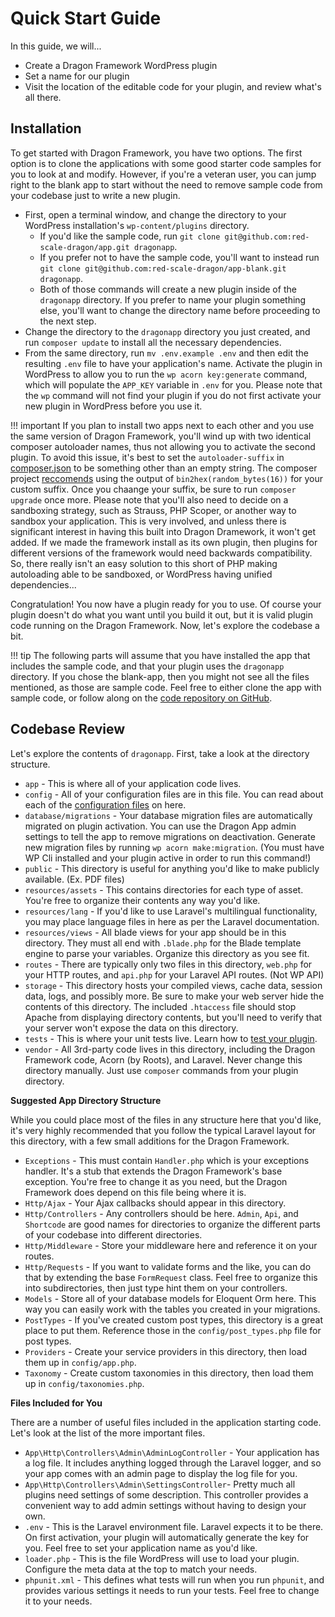 # Quick Start Guide

In this guide, we will...

- Create a Dragon Framework WordPress plugin
- Set a name for our plugin
- Visit the location of the editable code for your plugin, and review what's all there.

## Installation

To get started with Dragon Framework, you have two options. The first option is to clone the applications with some good starter code samples for you to look at and modify. However, if you're a veteran user, you can jump right to the blank app to start without the need to remove sample code from your codebase just to write a new plugin.

- First, open a terminal window, and change the directory to your WordPress installation's `wp-content/plugins` directory.
    - If you'd like the sample code, run `git clone git@github.com:red-scale-dragon/app.git dragonapp`.
    - If you prefer not to have the sample code, you'll want to instead run `git clone git@github.com:red-scale-dragon/app-blank.git dragonapp`.
    - Both of those commands will create a new plugin inside of the `dragonapp` directory. If you prefer to name your plugin something else, you'll want to change the directory name before proceeding to the next step.
- Change the directory to the `dragonapp` directory you just created, and run `composer update` to install all the necessary dependencies.
- From the same directory, run `mv .env.example .env` and then edit the resulting `.env` file to have your application's name. Activate the plugin in WordPress to allow you to run the `wp acorn key:generate` command, which will populate the `APP_KEY` variable in `.env` for you. Please note that the `wp` command will not find your plugin if you do not first activate your new plugin in WordPress before you use it.

!!! important
	If you plan to install two apps next to each other and you use the same version of Dragon Framework, you'll wind up with two identical composer autoloader names, thus not allowing you to activate the second plugin. To avoid this issue, it's best to set the `autoloader-suffix` in [composer.json](https://getcomposer.org/doc/06-config.md#autoloader-suffix) to be something other than an empty string. The composer project [reccomends](https://github.com/composer/composer/blob/71e8395ebdb68d9179fae53e7fa3a303d6e438f3/src/Composer/Autoload/AutoloadGenerator.php#L429) using the output of `bin2hex(random_bytes(16))` for your custom suffix. Once you chaange your suffix, be sure to run `composer upgrade` once more. Please note that you'll also need to decide on a sandboxing strategy, such as Strauss, PHP Scoper, or another way to sandbox your application. This is very involved, and unless there is significant interest in having this built into Dragon Dramework, it won't get added. If we made the framework install as its own plugin, then plugins for different versions of the framework would need backwards compatibility. So, there really isn't an easy solution to this short of PHP making autoloading able to be sandboxed, or WordPress having unified dependencies...

Congratulation! You now have a plugin ready for you to use. Of course your plugin doesn't do what you want until you build it out, but it is valid plugin code running on the Dragon Framework. Now, let's explore the codebase a bit.

!!! tip
    The following parts will assume that you have installed the app that includes the sample code, and that your plugin uses the `dragonapp` directory. If you chose the blank-app, then you might not see all the files mentioned, as those are sample code. Feel free to either clone the app with sample code, or follow along on the [code repository on GitHub](https://github.com/red-scale-dragon/app).

## Codebase Review

Let's explore the contents of `dragonapp`. First, take a look at the directory structure.

- `app` - This is where all of your application code lives.
- `config` - All of your configuration files are in this file. You can read about each of the [configuration files](../api-reference/config-files) on here.
- `database/migrations` - Your database migration files are automatically migrated on plugin activation. You can use the Dragon App admin settings to tell the app to remove migrations on deactivation. Generate new migration files by running `wp acorn make:migration`. (You must have WP Cli installed and your plugin active in order to run this command!)
- `public` - This directory is useful for anything you'd like to make publicly available. (Ex. PDF files)
- `resources/assets` - This contains directories for each type of asset. You're free to organize their contents any way you'd like.
- `resources/lang` - If you'd like to use Laravel's multilingual functionality, you may place language files in here as per the Laravel documentation.
- `resources/views` - All blade views for your app should be in this directory. They must all end with `.blade.php` for the Blade template engine to parse your variables. Organize this directory as you see fit.
- `routes` - There are typically only two files in this directory, `web.php` for your HTTP routes, and `api.php` for your Laravel API routes. (Not WP API)
- `storage` - This directory hosts your compiled views, cache data, session data, logs, and possibly more. Be sure to make your web server hide the contents of this directory. The included `.htaccess` file should stop Apache from displaying directory contents, but you'll need to verify that your server won't expose the data on this directory.
- `tests` - This is where your unit tests live. Learn how to [test your plugin](../how-to-articles/test-your-plugin).
- `vendor` - All 3rd-party code lives in this directory, including the Dragon Framework code, Acorn (by Roots), and Laravel. Never change this directory manually. Just use `composer` commands from your plugin directory.

**Suggested App Directory Structure**

While you could place most of the files in any structure here that you'd like, it's very highly recommended that you follow the typical Laravel layout for this directory, with a few small additions for the Dragon Framework.

- `Exceptions` - This must contain `Handler.php` which is your exceptions handler. It's a stub that extends the Dragon Framework's base exception. You're free to change it as you need, but the Dragon Framework does depend on this file being where it is.
- `Http/Ajax` - Your Ajax callbacks should appear in this directory.
- `Http/Controllers` - Any controllers should be here. `Admin`, `Api`, and `Shortcode` are good names for directories to organize the different parts of your codebase into different directories.
- `Http/Middleware` - Store your middleware here and reference it on your routes.
- `Http/Requests` - If you want to validate forms and the like, you can do that by extending the base `FormRequest` class. Feel free to organize this into subdirectories, then just type hint them on your controllers.
- `Models` - Store all of your database models for Eloquent Orm here. This way you can easily work with the tables you created in your migrations.
- `PostTypes` - If you've created custom post types, this directory is a great place to put them. Reference those in the `config/post_types.php` file for post types.
- `Providers` - Create your service providers in this directory, then load them up in `config/app.php`.
- `Taxonomy` - Create custom taxonomies in this directory, then load them up in `config/taxonomies.php`.

**Files Included for You**

There are a number of useful files included in the application starting code. Let's look at the list of the more important files.

- `App\Http\Controllers\Admin\AdminLogController` - Your application has a log file. It includes anything logged through the Laravel logger, and so your app comes with an admin page to display the log file for you.
- `App\Http\Controllers\Admin\SettingsController`- Pretty much all plugins need settings of some description. This controller provides a convenient way to add admin settings without having to design your own.
- `.env` - This is the Laravel environment file. Laravel expects it to be there. On first activation, your plugin will automatically generate the key for you. Feel free to set your application name as you'd like.
- `loader.php` - This is the file WordPress will use to load your plugin. Configure the meta data at the top to match your needs.
- `phpunit.xml` - This defines what tests will run when you run `phpunit`, and provides various settings it needs to run your tests. Feel free to change it to your needs.
